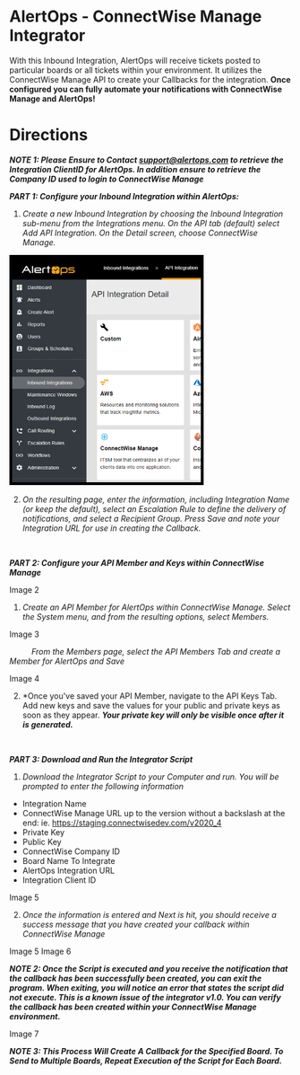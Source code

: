 # AlertOps - ConnectWise Manage Integrator

With this Inbound Integration, AlertOps will receive tickets posted to particular boards or all tickets within your environment. It utilizes the ConnectWise Manage API to create your Callbacks for the integration. **Once configured you can fully automate your notifications with ConnectWise Manage and AlertOps!** 


# Directions
***NOTE 1: Please Ensure to Contact support@alertops.com to retrieve the Integration ClientID for AlertOps. In addition ensure to retrieve the Company ID used to login to ConnectWise Manage***
<br />


***PART 1: Configure your Inbound Integration within AlertOps:***

 1. *Create a new Inbound Integration by choosing the Inbound Integration sub-menu from the Integrations menu. On the API tab (default) select Add API Integration. On the Detail screen, choose ConnectWise Manage.*

<img src="Images/1.png" alt="Response Options in Mobile Device" height="400" style="border:5px solid #000000;">

 2. *On the resulting page, enter the information, including Integration Name (or keep the default), select an Escalation Rule to define the delivery of notifications, and select a Recipient Group. Press Save and note your Integration URL for use in creating the Callback.*
<br />

***PART 2: Configure your API Member and Keys within ConnectWise Manage***

Image 2

1. *Create an API Member for AlertOps within ConnectWise Manage. Select the System menu, and from the resulting options, select Members.* 

Image 3

&nbsp;&nbsp;&nbsp;&nbsp;&nbsp;&nbsp;&nbsp;&nbsp;&nbsp;&nbsp;*From the Members page, select the API Members Tab and create a Member for AlertOps and Save*

Image 4

2. *Once you've saved your API Member, navigate to the API Keys Tab. Add new keys and save the values for your public and private keys as soon as they appear. ***Your private key will only be visible once after it is generated.***
<br />

***PART 3: Download and Run the Integrator Script***

1. *Download the Integrator Script to your Computer and run. You will be prompted to enter the following information*

- Integration Name
- ConnectWise Manage URL up to the version without a backslash at the end: ie. https://staging.connectwisedev.com/v2020_4 
- Private Key 
- Public Key
- ConnectWise Company ID
- Board Name To Integrate
- AlertOps Integration URL
- Integration Client ID

Image 5

2. *Once the information is entered and Next is hit, you should receive a success message that you have created your callback within ConnectWise Manage*

Image 5 
Image 6

***NOTE 2: Once the Script is executed and you receive the notification that the callback has been successfully been created, you can exit the program. When exiting, you will notice an error that states the script did not execute. This is a known issue of the integrator v1.0. You can verify the callback has been created within your ConnectWise Manage environment.***

Image 7

***NOTE 3: This Process Will Create A Callback for the Specified Board. To Send to Multiple Boards, Repeat Execution of the Script for Each Board.***




